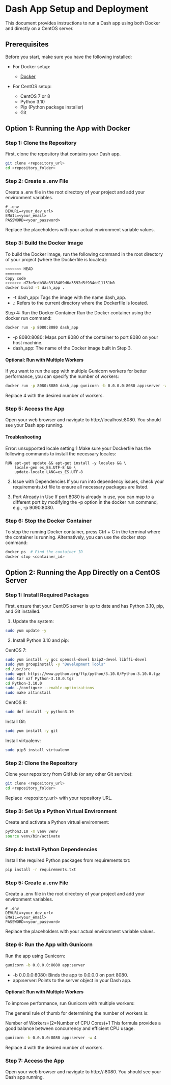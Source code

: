# Dash App Setup and Deployment

This document provides instructions to run a Dash app using both Docker and directly on a CentOS server.

## Prerequisites

Before you start, make sure you have the following installed:

- For Docker setup:
  - [Docker](https://docs.docker.com/get-docker/)

- For CentOS setup:
  - CentOS 7 or 8
  - Python 3.10
  - Pip (Python package installer)
  - Git

## Option 1: Running the App with Docker

### Step 1: Clone the Repository

First, clone the repository that contains your Dash app.

```bash
git clone <repository_url>
cd <repository_folder>
```

### Step 2: Create a .env File
Create a .env file in the root directory of your project and add your environment variables.

```dosini
# .env
DEVURL=<your_dev_url>
EMAIL=<your_email>
PASSWORD=<your_password>
```

Replace the placeholders with your actual environment variable values.

### Step 3: Build the Docker Image
To build the Docker image, run the following command in the root directory of your project (where the Dockerfile is located):

```bash
<<<<<<< HEAD
=======
Copy code
>>>>>>> d73e3cdb38a3918409d6a3592d5f934dd11151b0
docker build -t dash_app .
```

- -t dash_app: Tags the image with the name dash_app.
- .: Refers to the current directory where the Dockerfile is located.

Step 4: Run the Docker Container
Run the Docker container using the docker run command:

```bash
docker run -p 8080:8080 dash_app
```

- -p 8080:8080: Maps port 8080 of the container to port 8080 on your host machine.
- dash_app: The name of the Docker image built in Step 3.

#### Optional: Run with Multiple Workers
If you want to run the app with multiple Gunicorn workers for better performance, you can specify the number of workers:

```bash
docker run -p 8080:8080 dash_app gunicorn -b 0.0.0.0:8080 app:server -w 4
```

Replace 4 with the desired number of workers.

### Step 5: Access the App
Open your web browser and navigate to http://localhost:8080. You should see your Dash app running.

#### Troubleshooting
Error: unsupported locale setting
1.Make sure your Dockerfile has the following commands to install the necessary locales:

```
RUN apt-get update && apt-get install -y locales && \
    locale-gen es_ES.UTF-8 && \
    update-locale LANG=es_ES.UTF-8
```

2. Issue with Dependencies
If you run into dependency issues, check your requirements.txt file to ensure all necessary packages are listed.

3. Port Already in Use
If port 8080 is already in use, you can map to a different port by modifying the -p option in the docker run command, e.g., -p 9090:8080.

### Step 6: Stop the Docker Container
To stop the running Docker container, press Ctrl + C in the terminal where the container is running. Alternatively, you can use the docker stop command:

```bash
docker ps  # Find the container ID
docker stop <container_id>
```

## Option 2: Running the App Directly on a CentOS Server
### Step 1: Install Required Packages
First, ensure that your CentOS server is up to date and has Python 3.10, pip, and Git installed.

1. Update the system:

```bash
sudo yum update -y
```

2. Install Python 3.10 and pip:

CentOS 7:

```bash
sudo yum install -y gcc openssl-devel bzip2-devel libffi-devel
sudo yum groupinstall -y "Development Tools"
cd /usr/src
sudo wget https://www.python.org/ftp/python/3.10.0/Python-3.10.0.tgz
sudo tar xzf Python-3.10.0.tgz
cd Python-3.10.0
sudo ./configure --enable-optimizations
sudo make altinstall
```

CentOS 8:

```bash
sudo dnf install -y python3.10
```

Install Git:

```bash
sudo yum install -y git
```

Install virtualenv:

```bash
sudo pip3 install virtualenv
```

### Step 2: Clone the Repository
Clone your repository from GitHub (or any other Git service):

```bash
git clone <repository_url>
cd <repository_folder>
```

Replace <repository_url> with your repository URL.

### Step 3: Set Up a Python Virtual Environment
Create and activate a Python virtual environment:

```bash
python3.10 -m venv venv
source venv/bin/activate
```

### Step 4: Install Python Dependencies
Install the required Python packages from requirements.txt:

```bash
pip install -r requirements.txt
```

### Step 5: Create a .env File
Create a .env file in the root directory of your project and add your environment variables.

```plaintext
# .env
DEVURL=<your_dev_url>
EMAIL=<your_email>
PASSWORD=<your_password>
```

Replace the placeholders with your actual environment variable values.

### Step 6: Run the App with Gunicorn
Run the app using Gunicorn:

```bash
gunicorn -b 0.0.0.0:8080 app:server
```

- -b 0.0.0.0:8080: Binds the app to 0.0.0.0 on port 8080.
- app:server: Points to the server object in your Dash app.

#### Optional: Run with Multiple Workers
To improve performance, run Gunicorn with multiple workers:

The general rule of thumb for determining the number of workers is:

Number of Workers=(2×Number of CPU Cores)+1
This formula provides a good balance between concurrency and efficient CPU usage.

```bash
gunicorn -b 0.0.0.0:8080 app:server -w 4
```

Replace 4 with the desired number of workers.

### Step 7: Access the App
Open your web browser and navigate to http://<your-server-ip>:8080. You should see your Dash app running.